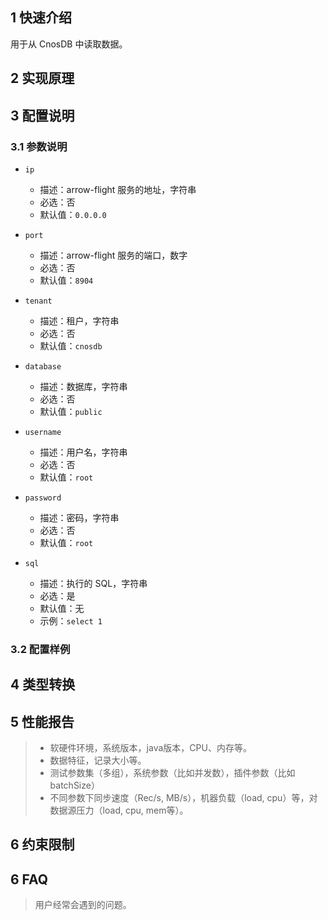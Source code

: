## 1 快速介绍

用于从 CnosDB 中读取数据。

## 2 实现原理

## 3 配置说明
   
### 3.1 参数说明

* `ip`
    * 描述：arrow-flight 服务的地址，字符串
    * 必选：否
    * 默认值：`0.0.0.0`

* `port`
    * 描述：arrow-flight 服务的端口，数字
    * 必选：否
    * 默认值：`8904`

* `tenant`
    * 描述：租户，字符串
    * 必选：否
    * 默认值：`cnosdb`

* `database`
    * 描述：数据库，字符串
    * 必选：否
    * 默认值：`public`

* `username`
    * 描述：用户名，字符串
    * 必选：否
    * 默认值：`root`

* `password`
    * 描述：密码，字符串
    * 必选：否
    * 默认值：`root`

* `sql`
    * 描述：执行的 SQL，字符串
    * 必选：是
    * 默认值：无
    * 示例：`select 1`

### 3.2 配置样例

## 4 类型转换

## 5 性能报告

> - 软硬件环境，系统版本，java版本，CPU、内存等。
> - 数据特征，记录大小等。
> - 测试参数集（多组），系统参数（比如并发数），插件参数（比如batchSize）
> - 不同参数下同步速度（Rec/s, MB/s），机器负载（load, cpu）等，对数据源压力（load, cpu, mem等）。

## 6 约束限制

## 6 FAQ

> 用户经常会遇到的问题。